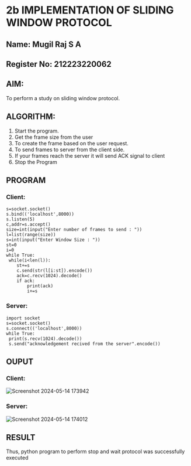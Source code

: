 # 2b IMPLEMENTATION OF SLIDING WINDOW PROTOCOL
## Name: Mugil Raj S A
## Register No: 212223220062
## AIM:
To perform a study on sliding window protocol.
## ALGORITHM:
1. Start the program.
2. Get the frame size from the user
3. To create the frame based on the user request.
4. To send frames to server from the client side.
5. If your frames reach the server it will send ACK signal to client
6. Stop the Program
## PROGRAM
### Client:
```import socket
s=socket.socket()
s.bind(('localhost',8000))
s.listen(5)
c,addr=s.accept()
size=int(input("Enter number of frames to send : "))
l=list(range(size))
s=int(input("Enter Window Size : "))
st=0
i=0
while True:
 while(i<len(l)):
    st+=s
    c.send(str(l[i:st]).encode())
    ack=c.recv(1024).decode()
    if ack:
        print(ack)
        i+=s
```
### Server:
```
import socket
s=socket.socket()
s.connect(('localhost',8000))
while True: 
 print(s.recv(1024).decode())
 s.send("acknowledgement recived from the server".encode())
```
## OUPUT
### Client:

![Screenshot 2024-05-14 173942](https://github.com/MugilRaj1105/2b_SLIDING_WINDOW_PROTOCOL/assets/154905390/9c357900-1ac7-4b46-ad45-f32c13f596c0)

### Server:

![Screenshot 2024-05-14 174012](https://github.com/MugilRaj1105/2b_SLIDING_WINDOW_PROTOCOL/assets/154905390/436ea035-569e-4df0-84cd-33e9b515c648)

## RESULT
Thus, python program to perform stop and wait protocol was successfully executed

